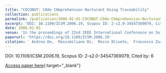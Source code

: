 ```yaml
---
title: "COCONUT: COde COmprehension Nurturant Using Traceability"
collection: publications
permalink: /publication/2006-01-01-COCONUT-COde-COmprehension-Nurturant-Using-Traceability
excerpt: 'DOI: 10.1109/ICSM.2006.19, Scopus ID: 2-s2.0-34547369079, Cited by: 6'
date: 2006-01-01
venue: 'In the proceedings of 22nd IEEE International Conference on Software Maintenance (ICSM 2006), 24-27 September 2006, Philadelphia, Pennsylvania, USA'
paperurl: 'https://doi.org/10.1109/ICSM.2006.19'
citation: ' Andrea De,  Massimiliano Di,  Rocco Oliveto,  Francesco Zurolo, &quot;COCONUT: COde COmprehension Nurturant Using Traceability.&quot; In the proceedings of 22nd IEEE International Conference on Software Maintenance (ICSM 2006), 24-27 September 2006, Philadelphia, Pennsylvania, USA, 2006.'
---
```

DOI: 10.1109/ICSM.2006.19, Scopus ID: 2-s2.0-34547369079, Cited by: 6

[Access paper here](https://doi.org/10.1109/ICSM.2006.19){:target="_blank"}

